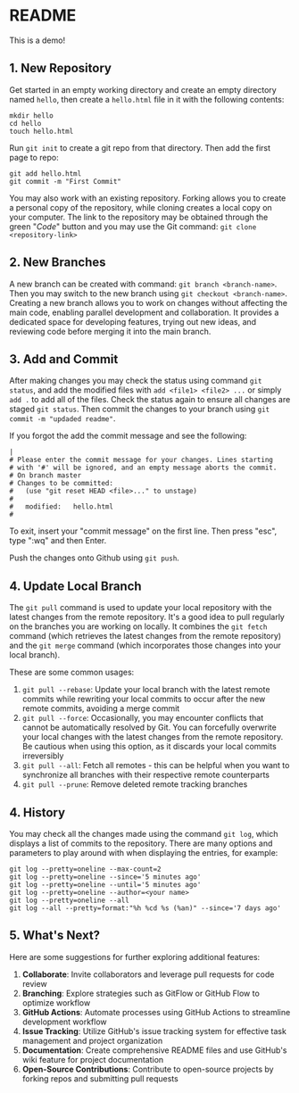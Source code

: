 # README

This is a demo!

## 1. New Repository

Get started in an empty working directory and create an empty directory named `hello`, then create a `hello.html` file in it with the following contents:

```
mkdir hello
cd hello
touch hello.html
```
Run `git init` to create a git repo from that directory. Then add the first page to repo:

```
git add hello.html
git commit -m "First Commit"
```

You may also work with an existing repository. Forking allows you to create a personal copy of the repository, while cloning creates a local copy on your computer. The link to the repository may be obtained through the green "_Code_" button and you may use the Git command: ```git clone <repository-link>```

## 2. New Branches
A new branch can be created with command: ```git branch <branch-name>```. Then you may switch to the new branch using ```git checkout <branch-name>```. 
Creating a new branch allows you to work on changes without affecting the main code, enabling parallel development and collaboration. It provides a dedicated space for developing features, trying out new ideas, and reviewing code before merging it into the main branch.



## 3. Add and Commit
After making changes you may check the status using command ```git status```, and add the modified files with ```add <file1> <file2> ...``` or simply ```add .``` to add all of the files. Check the status again to ensure all changes are staged ```git status```. Then commit the changes to your branch using ```git commit -m "updaded readme"```.

If you forgot the add the commit message and see the following:

```
|
# Please enter the commit message for your changes. Lines starting
# with '#' will be ignored, and an empty message aborts the commit.
# On branch master
# Changes to be committed:
#   (use "git reset HEAD <file>..." to unstage)
#
#	modified:   hello.html
#
```
To exit, insert your "commit message" on the first line. Then press "esc", type ":wq" and then Enter.


Push the changes onto Github using ```git push```.

## 4. Update Local Branch
The `git pull` command is used to update your local repository with the latest changes from the remote repository. It's a good idea to pull regularly on the branches you are working on locally. It combines the `git fetch` command (which retrieves the latest changes from the remote repository) and the `git merge` command (which incorporates those changes into your local branch).

These are some common usages: 
1. `git pull --rebase`: Update your local branch with the latest remote commits while rewriting your local commits to occur after the new remote commits, avoiding a merge commit
2. `git pull --force`: Occasionally, you may encounter conflicts that cannot be automatically resolved by Git. You can forcefully overwrite your local changes with the latest changes from the remote repository. Be cautious when using this option, as it discards your local commits irreversibly
3. `git pull --all`: Fetch all remotes - this can be helpful when you want to synchronize all branches with their respective remote counterparts
4. `git pull --prune`: Remove deleted remote tracking branches


## 4. History
You may check all the changes made using the command `git log`, which displays a list of commits to the repository. There are many options and parameters to play around with when displaying the entries, for example:
```
git log --pretty=oneline --max-count=2
git log --pretty=oneline --since='5 minutes ago'
git log --pretty=oneline --until='5 minutes ago'
git log --pretty=oneline --author=<your name>
git log --pretty=oneline --all
git log --all --pretty=format:"%h %cd %s (%an)" --since='7 days ago'
```

## 5. What's Next?
Here are some suggestions for further exploring additional features:

1. **Collaborate**: Invite collaborators and leverage pull requests for code review
2. **Branching**: Explore strategies such as GitFlow or GitHub Flow to optimize workflow
3. **GitHub Actions**: Automate processes using GitHub Actions to streamline development workflow
4. **Issue Tracking**: Utilize GitHub's issue tracking system for effective task management and project organization
5. **Documentation**: Create comprehensive README files and use GitHub's wiki feature for project documentation
6. **Open-Source Contributions**: Contribute to open-source projects by forking repos and submitting pull requests





